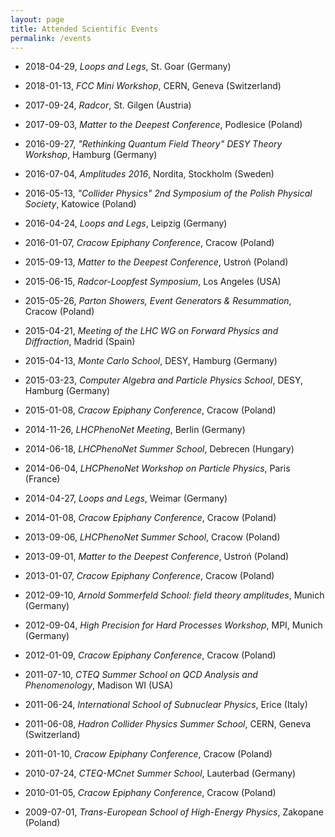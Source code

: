 ```yaml
---
layout: page
title: Attended Scientific Events
permalink: /events
---
```


  * 2018-04-29, _Loops and Legs_, St. Goar (Germany)

  * 2018-01-13, _FCC Mini Workshop_, CERN, Geneva (Switzerland)

  * 2017-09-24, _Radcor_, St. Gilgen (Austria)

  * 2017-09-03, _Matter to the Deepest Conference_, Podlesice (Poland)

  * 2016-09-27, _"Rethinking Quantum Field Theory" DESY Theory Workshop_, Hamburg (Germany)

  * 2016-07-04, _Amplitudes 2016_, Nordita, Stockholm (Sweden)

  * 2016-05-13, _"Collider Physics" 2nd Symposium of the Polish Physical Society_, Katowice (Poland)

  * 2016-04-24, _Loops and Legs_, Leipzig (Germany)

  * 2016-01-07, _Cracow Epiphany Conference_, Cracow (Poland)

  * 2015-09-13, _Matter to the Deepest Conference_, Ustroń (Poland)

  * 2015-06-15, _Radcor-Loopfest Symposium_, Los Angeles (USA)

  * 2015-05-26, _Parton Showers, Event Generators & Resummation_, Cracow (Poland)

  * 2015-04-21, _Meeting of the LHC WG on Forward Physics and Diffraction_, Madrid (Spain)

  * 2015-04-13, _Monte Carlo School_, DESY, Hamburg (Germany)

  * 2015-03-23, _Computer Algebra and Particle Physics School_, DESY, Hamburg (Germany)

  * 2015-01-08, _Cracow Epiphany Conference_, Cracow (Poland)

  * 2014-11-26, _LHCPhenoNet Meeting_, Berlin (Germany)

  * 2014-06-18, _LHCPhenoNet Summer School_, Debrecen (Hungary)

  * 2014-06-04, _LHCPhenoNet Workshop on Particle Physics_, Paris (France)

  * 2014-04-27, _Loops and Legs_, Weimar (Germany)

  * 2014-01-08, _Cracow Epiphany Conference_, Cracow (Poland)

  * 2013-09-06, _LHCPhenoNet Summer School_, Cracow (Poland)

  * 2013-09-01, _Matter to the Deepest Conference_, Ustroń (Poland)

  * 2013-01-07, _Cracow Epiphany Conference_, Cracow (Poland)

  * 2012-09-10, _Arnold Sommerfeld School: field theory amplitudes_, Munich (Germany)

  * 2012-09-04, _High Precision for Hard Processes Workshop_, MPI, Munich (Germany)

  * 2012-01-09, _Cracow Epiphany Conference_, Cracow (Poland)

  * 2011-07-10, _CTEQ Summer School on QCD Analysis and Phenomenology_, Madison WI (USA)

  * 2011-06-24, _International School of Subnuclear Physics_, Erice (Italy)

  * 2011-06-08, _Hadron Collider Physics Summer School_, CERN, Geneva (Switzerland)

  * 2011-01-10, _Cracow Epiphany Conference_, Cracow (Poland)

  * 2010-07-24, _CTEQ-MCnet Summer School_, Lauterbad (Germany)

  * 2010-01-05, _Cracow Epiphany Conference_, Cracow (Poland)

  * 2009-07-01, _Trans-European School of High-Energy Physics_, Zakopane (Poland)
